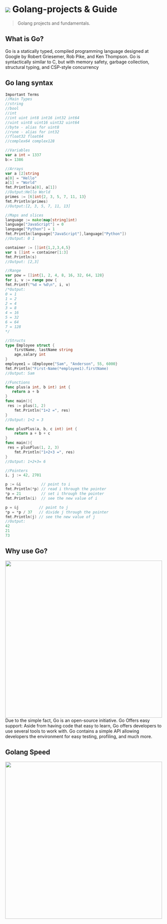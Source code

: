 # <img src="https://img.icons8.com/color/48/000000/golang.png"/> Golang-projects & Guide
> Golang projects and fundamentals.

## What is Go?
Go is a statically typed, compiled programming language designed at Google by Robert Griesemer, Rob Pike, and Ken Thompson. Go is syntactically similar to C, but with memory safety, garbage collection, structural typing, and CSP-style concurrency

## Go lang syntax
```go
Important Terms
//Main Types
//string
//bool
//int
//int uint int8 int16 int32 int64
//uint uint8 uint16 uint32 uint64
//byte - alias for uint8
//rune - alias for int32
//float32 float64
//complex64 complex128
```

```go
//Variables
var a int = 1337
b:= 1386
```
```go
//Arrays
var a [2]string
a[0] = "Hello"
a[1] = "World"
fmt.Println(a[0], a[1])
//Output:Hello World
primes := [6]int{2, 3, 5, 7, 11, 13}
fmt.Println(primes)
//Output:[2, 3, 5, 7, 11, 13]
```
```go
//Maps and slices
language := make(map[string]int)
language["JavaScript"] = 0
language["Python"] = 1
fmt.Println(language["JavaScript"],language["Python"])
//Output: 0 1

container := []int{1,2,3,4,5}
var s []int = container[1:3]
fmt.Println(s)
//Output: [2,3]
```
```go
//Range
var pow = []int{1, 2, 4, 8, 16, 32, 64, 128}
for i, v := range pow {
fmt.Printf("%d = %d\n", i, v)
/*Output:
0 = 1
1 = 2
2 = 4
3 = 8
4 = 16
5 = 32
6 = 64
7 = 128
*/

//Structs
type Employee struct {
    firstName, lastName string
    age,salary int
}
employee1 = &Employee{"Sam", "Anderson", 55, 6000}
fmt.Println("First-Name(*employee1).firstName)
//Output: Sam
```

```go
//Functions
func plus(a int, b int) int {
   return a + b
}
func main(){
 res := plus(1, 2)
    fmt.Println("1+2 =", res)
}
//Output: 1+2 = 3

func plusPlus(a, b, c int) int {
    return a + b + c
}
func main(){
 res = plusPlus(1, 2, 3)
    fmt.Println("1+2+3 =", res)
}
//Output: 1+2+3= 6
```

```go
//Pointers
i, j := 42, 2701

p := &i         // point to i
fmt.Println(*p) // read i through the pointer
*p = 21         // set i through the pointer
fmt.Println(i)  // see the new value of i

p = &j         // point to j
*p = *p / 37   // divide j through the pointer
fmt.Println(j) // see the new value of j
//Output:
42
21
73
```
## Why use Go?
<img src="https://softensy.com/wp-content/uploads/2020/06/why-use-google-go-language.png" width=500px>
Due to the simple fact, Go is an open-source initiative. Go Offers easy support: Aside from having code that easy to learn, Go offers developers to use several tools to work with. Go contains a simple API allowing developers the environment for easy testing, profiling, and much more.

## Golang Speed
<img src="https://objectbox.io/wordpress/wp-content/uploads/2018/11/ObjectBox-Go-Performance.png" width=500px>

